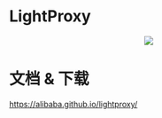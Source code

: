 # LightProxy

<p align="center">
    <img src="https://img.alicdn.com/tfs/TB1rZWvrhD1gK0jSZFKXXcJrVXa-256-256.png" />
</p>

# 文档 & 下载

https://alibaba.github.io/lightproxy/
